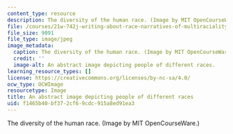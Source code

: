 ```yaml
---
content_type: resource
description: The diversity of the human race. (Image by MIT OpenCourseWare.)
file: /courses/21w-742j-writing-about-race-narratives-of-multiraciality-fall-2008/f1465b40bf372cf69cdc915a8ed91ea3_21w-742jf08-th.jpg
file_size: 9091
file_type: image/jpeg
image_metadata:
  caption: The diversity of the human race. (Image by MIT OpenCourseWare.)
  credit: ''
  image-alt: An abstract image depicting people of different races.
learning_resource_types: []
license: https://creativecommons.org/licenses/by-nc-sa/4.0/
ocw_type: OCWImage
resourcetype: Image
title: An abstract image depicting people of different races
uid: f1465b40-bf37-2cf6-9cdc-915a8ed91ea3
---
```

The diversity of the human race. (Image by MIT OpenCourseWare.)